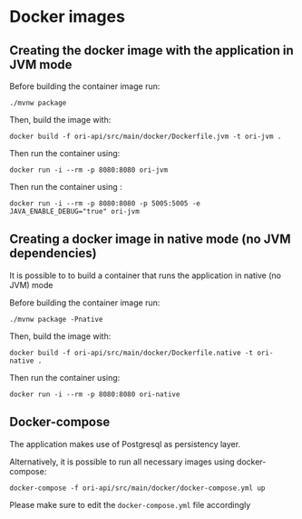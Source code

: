 # Docker images

## Creating the docker image with the application in JVM mode

Before building the container image run:
```shell script
./mvnw package
```

Then, build the image with:
```shell script
docker build -f ori-api/src/main/docker/Dockerfile.jvm -t ori-jvm .
```

Then run the container using:
```shell script
docker run -i --rm -p 8080:8080 ori-jvm
```

Then run the container using :
```shell script
docker run -i --rm -p 8080:8080 -p 5005:5005 -e JAVA_ENABLE_DEBUG="true" ori-jvm
```
## Creating a docker image in native mode (no JVM dependencies)

It is possible to to build a container that runs the application in native (no JVM) mode

Before building the container image run:

```shell script
./mvnw package -Pnative
```

Then, build the image with:

```shell script
docker build -f ori-api/src/main/docker/Dockerfile.native -t ori-native .
```

Then run the container using:

```shell script
docker run -i --rm -p 8080:8080 ori-native
```


## Docker-compose

The application makes use of Postgresql as persistency layer. 

Alternatively, it is possible to run all necessary images using docker-compose:

```shell script
docker-compose -f ori-api/src/main/docker/docker-compose.yml up
```
Please make sure to edit the ```docker-compose.yml``` file accordingly

